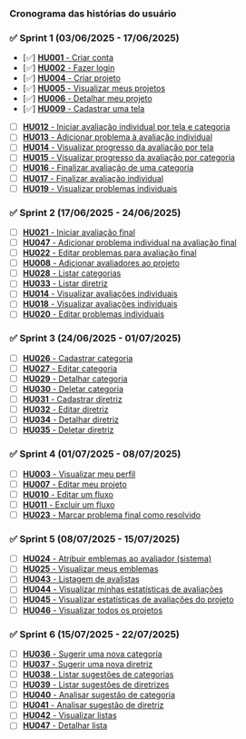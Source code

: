 ### Cronograma das histórias do usuário

### ✅ Sprint 1 (03/06/2025 - 17/06/2025)

- [✅] [**HU001** - Criar conta](./hu-001/read.md)
- [✅] [**HU002** - Fazer login](./hu-002/read.md)
- [✅] [**HU004** - Criar projeto](./hu-004/read.md)
- [✅] [**HU005** - Visualizar meus projetos](./hu-005/read.md)
- [✅] [**HU006** - Detalhar meu projeto](./hu-006/read.md)
- [✅] [**HU009** - Cadastrar uma tela](./hu-009/read.md)
- [ ] [**HU012** - Iniciar avaliação individual por tela e categoria](./hu-012/read.md)
- [ ] [**HU013** - Adicionar problema à avaliação individual](./hu-013/read.md)
- [ ] [**HU014** - Visualizar progresso da avaliação por tela](./hu-014/read.md)
- [ ] [**HU015** - Visualizar progresso da avaliação por categoria](./hu-015/read.md)
- [ ] [**HU016** - Finalizar avaliação de uma categoria](./hu-016/read.md)
- [ ] [**HU017** - Finalizar avaliação individual](./hu-017/read.md)
- [ ] [**HU019** - Visualizar problemas individuais](./hu-019/read.md)

### ✅ Sprint 2 (17/06/2025 - 24/06/2025)

- [ ] [**HU021** - Iniciar avaliação final]()
- [ ] [**HU047** - Adicionar problema individual na avaliação final]()
- [ ] [**HU022** - Editar problemas para avaliação final]()
- [ ] [**HU008** - Adicionar avaliadores ao projeto]()
- [ ] [**HU028** - Listar categorias](./hu-028/read.md)
- [ ] [**HU033** - Listar diretriz]()
- [ ] [**HU014** - Visualizar avaliações individuais]()
- [ ] [**HU018** - Visualizar avaliações individuais]()
- [ ] [**HU020** - Editar problemas individuais]()

### ✅ Sprint 3 (24/06/2025 - 01/07/2025)

- [ ] [**HU026** - Cadastrar categoria](./hu-026/read.md)
- [ ] [**HU027** - Editar categoria](./hu-027/read.md)
- [ ] [**HU029** - Detalhar categoria](./hu-029/read.md)
- [ ] [**HU030** - Deletar categoria](./hu-030/read.md)
- [ ] [**HU031** - Cadastrar diretriz]()
- [ ] [**HU032** - Editar diretriz]()
- [ ] [**HU034** - Detalhar diretriz]()
- [ ] [**HU035** - Deletar diretriz]()

### ✅ Sprint 4 (01/07/2025 - 08/07/2025)

- [ ] [**HU003** - Visualizar meu perfil]()
- [ ] [**HU007** - Editar meu projeto]()
- [ ] [**HU010** - Editar um fluxo]()
- [ ] [**HU011** - Excluir um fluxo]()
- [ ] [**HU023** - Marcar problema final como resolvido]()

### ✅ Sprint 5 (08/07/2025 - 15/07/2025)

- [ ] [**HU024** - Atribuir emblemas ao avaliador (sistema)]()
- [ ] [**HU025** - Visualizar meus emblemas]()
- [ ] [**HU043** - Listagem de avalistas]()
- [ ] [**HU044** - Visualizar minhas estatísticas de avaliações]()
- [ ] [**HU045** - Visualizar estatísticas de avaliações do projeto]()
- [ ] [**HU046** - Visualizar todos os projetos]()

### ✅ Sprint 6 (15/07/2025 - 22/07/2025)

- [ ] [**HU036** - Sugerir uma nova categoria]()
- [ ] [**HU037** - Sugerir uma nova diretriz]()
- [ ] [**HU038** - Listar sugestões de categorias]()
- [ ] [**HU039** - Listar sugestões de diretrizes]()
- [ ] [**HU040** - Analisar sugestão de categoria]()
- [ ] [**HU041** - Analisar sugestão de diretriz]()
- [ ] [**HU042** - Visualizar listas]()
- [ ] [**HU047** - Detalhar lista]()
